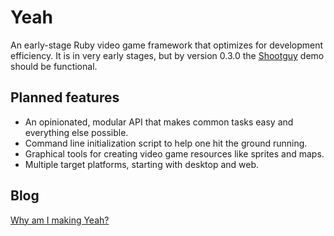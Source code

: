 Yeah
====
An early-stage Ruby video game framework that optimizes for development efficiency. It is in very early stages, but by version 0.3.0 the [Shootguy](https://github.com/skofo/yeah/demo/shootguy/) demo should be functional.

Planned features
----------------
* An opinionated, modular API that makes common tasks easy and everything else possible.
* Command line initialization script to help one hit the ground running.
* Graphical tools for creating video game resources like sprites and maps.
* Multiple target platforms, starting with desktop and web.

Blog
----
[Why am I making Yeah?](http://skofo.github.io/blog/why-am-i-making-yeah)
